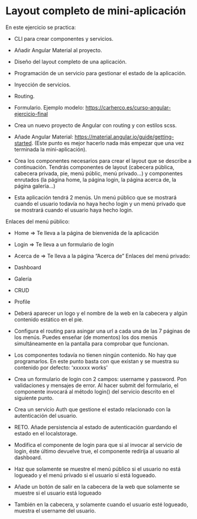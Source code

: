 # Layout completo de mini-aplicación
En este ejercicio se practica:

- CLI para crear componentes y servicios.
- Añadir Angular Material al proyecto.
- Diseño del layout completo de una aplicación.
- Programación de un servicio para gestionar el estado de la aplicación.
- Inyección de servicios.
- Routing.
- Formulario.
Ejemplo modelo: https://carherco.es/curso-angular-ejercicio-final


- Crea un nuevo proyecto de Angular con routing y con estilos scss.

- Añade Angular Material: https://material.angular.io/guide/getting-started. (Este punto es mejor hacerlo nada más empezar que una vez terminada la mini-aplicación).

- Crea los componentes necesarios para crear el layout que se describe a continuación. Tendrás componentes de layout (cabecera pública, cabecera privada, pie, menú públic, menú privado…) y componentes enrutados (la página home, la página login, la página acerca de, la página galería…)

- Esta aplicación tendrá 2 menús. Un menú público que se mostrará cuando el usuario todavía no haya hecho login y un menú privado que se mostrará cuando el usuario haya hecho login.

Enlaces del menú público:

- Home => Te lleva a la página de bienvenida de la aplicación
- Login => Te lleva a un formulario de login
- Acerca de => Te lleva a la página “Acerca de”
Enlaces del menú privado:

- Dashboard
- Galería
- CRUD
- Profile
- Deberá aparecer un logo y el nombre de la web en la cabecera y algún contenido estático en el pie.

- Configura el routing para asingar una url a cada una de las 7 páginas de los menús. Puedes enseñar (de momentos) los dos menús simultáneamente en la pantalla para comprobar que funcionan.
- Los componentes todavía no tienen ningún contenido. No hay que programarlos. En este punto basta con que existan y se muestra su contenido por defecto: ‘xxxxxx works’

- Crea un formulario de login con 2 campos: username y password. Pon validaciones y mensajes de error. Al hacer submit del formulario, el componente invocará al método login() del servicio descrito en el siguiente punto.

- Crea un servicio Auth que gestione el estado relacionado con la autenticación del usuario. 


- RETO. Añade persistencia al estado de autenticación guardando el estado en el localstorage.

- Modifica el componente de login para que si al invocar al servicio de login, éste último devuelve true, el componente redirija al usuario al dashboard.


- Haz que solamente se muestre el menú público si el usuario no está logueado y el menú privado si el usuario sí está logueado.

- Añade un botón de salir en la cabecera de la web que solamente se muestre si el usuario está logueado

- También en la cabecera, y solamente cuando el usuario esté logueado, muestra el username del usuario.
